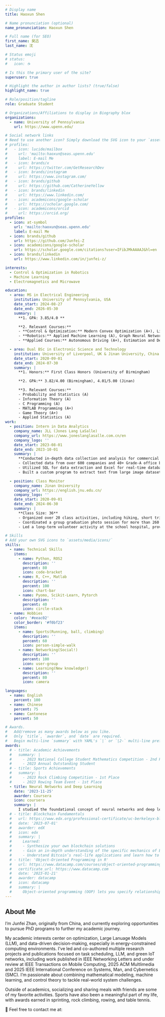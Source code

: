 ```yaml
---
# Display name
title: Haoxun Shen

# Name pronunciation (optional)
name_pronunciation: Haoxun Shen

# Full name (for SEO)
first_name: 昊迅
last_name: 沈

# Status emoji
# status:
#   icon: ☕️

# Is this the primary user of the site?
superuser: true

# Highlight the author in author lists? (true/false)
highlight_name: true

# Role/position/tagline
role: Graduate Student

# Organizations/Affiliations to display in Biography blox
organizations:
  - name: University of Pennsylvania
    url: https://www.upenn.edu/

# Social network links
# Need to use another icon? Simply download the SVG icon to your `assets/media/icons/` folder.
# profiles:
#   - icon: lucide/mailbox
#     url: 'mailto:haoxun@seas.upenn.edu'
#     label: E-mail Me
#   - icon: brands/x
#     url: https://twitter.com/GetResearchDev
#   - icon: brands/instagram
#     url: https://www.instagram.com/
#   - icon: brands/github
#     url: https://github.com/CatherineYellow
#   - icon: brands/linkedin
#     url: https://www.linkedin.com/
#   - icon: academicons/google-scholar
#     url: https://scholar.google.com/
#   - icon: academicons/orcid
#     url: https://orcid.org/
profiles:
  - icon: at-symbol
    url: 'mailto:haoxun@seas.upenn.edu'
    label: E-mail Me
  - icon: brands/github
    url: https://github.com/Junfei-Z
  - icon: academicons/google-scholar
    url: https://scholar.google.com/citations?user=IFibJMkAAAAJ&hl=en
  - icon: brands/linkedin
    url: https://www.linkedin.com/in/junfei-z/

interests:
  - Control & Optimization in Robotics
  - Machine Learning
  - Electromagnetics and Microwave

education:
  - area: MS in Electrical Engineering
    institution: University of Pennsylvania, USA
    date_start: 2024-08-27
    date_end: 2026-05-30
    summary: |
      **1. GPA: 3.85/4.0 **

      **2. Relevant Courses:**
      - **Control & Optimization:** Modern Convex Optimization (A+), Linear System Theory (A)
      - **Robotics:** Applied Machine Learning (A), Graph Neural Network (A)
      - **Applied Courses:** Autonomous Driving (A+), Estimation and Detection Theory (A+)

  - area: Dual BSc in Electronic Science and Technology 
    institution: University of Liverpool, UK & Jinan University, China
    date_start: 2020-09-01
    date_end: 2024-07-30
    summary: |
      **1. Honors:** First Class Honors (University of Birmingham)

      **2. GPA:** 3.82/4.00 (Birmingham), 4.01/5.00 (Jinan)

      **3. Relevant Courses:**
      - Probability and Statistics (A)
      - Information Theory (A)
      - C Programming (A)
      - MATLAB Programming (A+)
      - Game Theory (A+)
      - Applied Statistics (A)
work:
  - position: Intern in Data Analytics
    company_name: JLL (Jones Lang LaSalle)
    company_url: https://www.joneslanglasalle.com.cn/en
    company_logo: ''
    date_start: 2023-08-01
    date_end: 2023-10-01
    summary: |
      **Conducted in-depth data collection and analysis for commercial real estate.**
      - Collected data from over 600 companies and 40+ Grade-A office buildings through on-site surveys, focusing on tenants, vacancy rates, and performance metrics.
      - Utilized SQL for data extraction and Excel for real-time database updates, ensuring accuracy and consistency.
      - Built a custom program to extract text from large image datasets and automate text file organization, significantly improving workflow efficiency.

  - position: Class Monitor
    company_name: Jinan University
    company_url: https://english.jnu.edu.cn/
    company_logo: ''
    date_start: 2020-09-01
    date_end: 2024-06-30
    summary: |
      **Class Size: 36**
      - Organized over 20 class activities, including hiking, short trips, and experience-sharing sessions with seniors.
      - Coordinated a group graduation photo session for more than 260 students across the college.
      - Led a long-term volunteer activity at the school hospital, providing patient directions for 200 service hours.

# Skills
# Add your own SVG icons to `assets/media/icons/`
skills:
  - name: Technical Skills
    items:
      - name: Python, ROS2
        description: ''
        percent: 80
        icon: code-bracket
      - name: R, C++, Matlab
        description: ''
        percent: 100
        icon: chart-bar
      - name: Pyomo, Scikit-Learn, Pytorch
        description: ''
        percent: 40
        icon: circle-stack
  - name: Hobbies
    color: '#eeac02'
    color_border: '#f0bf23'
    items:
      - name: Sports(Running, ball, climbing)
        description: ''
        percent: 60
        icon: person-simple-walk
      - name: Networking(Social!)
        description: ''
        percent: 100
        icon: user-group
      - name: Learning(New knowledge!)
        description: ''
        percent: 80
        icon: camera

languages:
  - name: English
    percent: 100
  - name: Chinese
    percent: 75
  - name: Cantonese
    percent: 50

# Awards.
#   Add/remove as many awards below as you like.
#   Only `title`, `awarder`, and `date` are required.
#   Begin multi-line `summary` with YAML's `|` or `|2-` multi-line prefix and indent 2 spaces below.
awards:
  # - title: Academic Achievements
  #   summary: |
  #     - 2023 National College Student Mathematics Competition - 2nd Prize in Guangdong Province
  #     - 2023 Annual Outstanding Student
  # - title: Sports Achievements
  #   summary: |
  #     - 2023 Rock Climbing Competition - 1st Place
  #     - 2023 Rowing Team Event - 1st Place
  - title: Neural Networks and Deep Learning
    date: '2023-11-25'
    awarder: Coursera
    icon: coursera
    summary: |
      I studied the foundational concept of neural networks and deep learning. By the end, I was familiar with the significant technological trends driving the rise of deep learning; build, train, and apply fully connected deep neural networks; implement efficient (vectorized) neural networks; identify key parameters in a neural network’s architecture; and apply deep learning to your own applications.
  # - title: Blockchain Fundamentals
  #   url: https://www.edx.org/professional-certificate/uc-berkeleyx-blockchain-fundamentals
  #   date: '2023-07-01'
  #   awarder: edX
  #   icon: edx
  #   summary: |
  #     Learned:
  #     - Synthesize your own blockchain solutions
  #     - Gain an in-depth understanding of the specific mechanics of Bitcoin
  #     - Understand Bitcoin’s real-life applications and learn how to attack and destroy Bitcoin, Ethereum, smart contracts and Dapps, and alternatives to Bitcoin’s Proof-of-Work consensus algorithm
  # - title: 'Object-Oriented Programming in R'
  #   url: https://www.datacamp.com/courses/object-oriented-programming-with-s3-and-r6-in-r
  #   certificate_url: https://www.datacamp.com
  #   date: '2023-01-21'
  #   awarder: datacamp
  #   icon: datacamp
  #   summary: |
  #     Object-oriented programming (OOP) lets you specify relationships between functions and the objects that they can act on, helping you manage complexity in your code. This is an intermediate level course, providing an introduction to OOP, using the S3 and R6 systems. S3 is a great day-to-day R programming tool that simplifies some of the functions that you write. R6 is especially useful for industry-specific analyses, working with web APIs, and building GUIs.
---
```


## About Me

I’m Junfei Zhan, originally from China, and currently exploring opportunities to pursue PhD programs to further my academic journey.

My academic interests center on optimization, Large Lanuage Models (LLM), and data-driven decision-making, especially in energy-constrained computing environments. I’ve led and co-authored multiple research projects and publications focused on task scheduling, LLM, and green IoT networks, including work published in IEEE Networking Letters and under review at IEEE Transactions on Mobile Computing, 2025 ACM Multlimedia and 2025 IEEE International Conference on Systems, Man, and Cybernetics (SMC). I’m passionate about combining mathematical modeling, machine learning, and control theory to tackle real-world system challenges.

Outside of academics, socializing and sharing meals with friends are some of my favorite activities. Sports have also been a meaningful part of my life, with awards earned in sprinting, rock climbing, rowing, and table tennis.

<p> 📧 Feel free to contact me at: <span id="email"></span></p>
<script>
  document.getElementById("email").innerHTML =
    '<a href="mailto:' + 'zjf2024' + '@' + 'seas.upenn.edu">zjf2024@seas.upenn.edu</a>';
</script>

